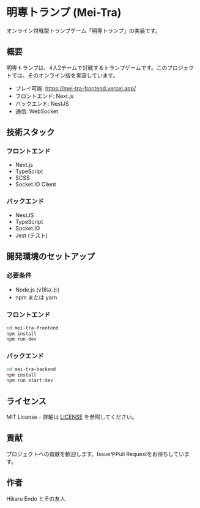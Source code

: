 # 明専トランプ (Mei-Tra)

オンライン対戦型トランプゲーム「明専トランプ」の実装です。

## 概要

明専トランプは、4人2チームで対戦するトランプゲームです。このプロジェクトでは、そのオンライン版を実装しています。

- プレイ可能: https://mei-tra-frontend.vercel.app/
- フロントエンド: Next.js
- バックエンド: NestJS
- 通信: WebSocket

## 技術スタック

### フロントエンド
- Next.js
- TypeScript
- SCSS
- Socket.IO Client

### バックエンド
- NestJS
- TypeScript
- Socket.IO
- Jest (テスト)

## 開発環境のセットアップ

### 必要条件
- Node.js (v18以上)
- npm または yarn

### フロントエンド
```bash
cd mei-tra-frontend
npm install
npm run dev
```

### バックエンド
```bash
cd mei-tra-backend
npm install
npm run start:dev
```

## ライセンス

MIT License - 詳細は [LICENSE](LICENSE) を参照してください。

## 貢献

プロジェクトへの貢献を歓迎します。IssueやPull Requestをお待ちしています。

## 作者

Hikaru Endo とその友人
